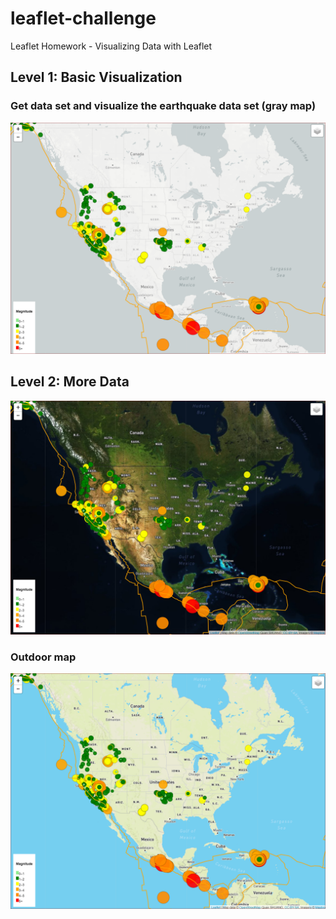 # leaflet-challenge
Leaflet Homework - Visualizing Data with Leaflet

## Level 1: Basic Visualization
### Get data set and visualize the earthquake data set (gray map)
![GrayMap](images/graymap.PNG)

## Level 2: More Data
![SatelliteMap](images/satellitemap.PNG)

### Outdoor map
![SatelliteMap](images/outdoormap.PNG)
